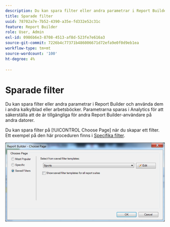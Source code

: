 ```yaml
---
description: Du kan spara filter eller andra parametrar i Report Builder och använda dem i andra kalkylblad eller arbetsböcker. Parametrarna sparas i Analytics för att säkerställa att de är tillgängliga för andra Report Builder-användare på andra datorer.
title: Sparade filter
uuid: 78702a7e-7b52-4390-a35e-fd332e52c31c
feature: Report Builder
role: User, Admin
exl-id: 0986b6e3-8708-4513-af8d-523fe7e616a3
source-git-commit: 7226b4c77371b486006671d72efa9e0f0d9eb1ea
workflow-type: tm+mt
source-wordcount: '100'
ht-degree: 4%

---
```


# Sparade filter

Du kan spara filter eller andra parametrar i Report Builder och använda dem i andra kalkylblad eller arbetsböcker. Parametrarna sparas i Analytics för att säkerställa att de är tillgängliga för andra Report Builder-användare på andra datorer.

Du kan spara filter på [!UICONTROL Choose Page] när du skapar ett filter. Ett exempel på den här proceduren finns i [Specifika filter](/help/analyze/report-builder/layout/c-filter-dimensions/t-specific-filters.md).

![](assets/choose_page_saved.png)
